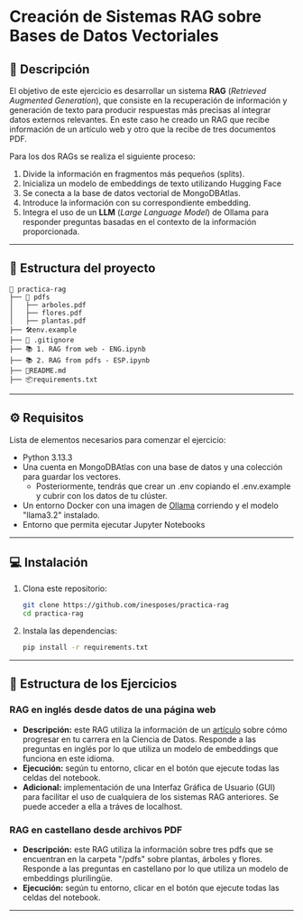 # Creación de Sistemas RAG sobre Bases de Datos Vectoriales

## 📜 Descripción
El objetivo de este ejercicio es desarrollar un sistema **RAG** (*Retrieved Augmented Generation*), que consiste en la recuperación de información y generación de texto para producir respuestas más precisas al integrar datos externos relevantes. En este caso he creado un RAG que recibe información de un artículo web y otro que la recibe de tres documentos PDF.

Para los dos RAGs se realiza el siguiente proceso:
1. Divide la información en fragmentos más pequeños (splits).
2. Inicializa un modelo de embeddings de texto utilizando Hugging Face 
3. Se conecta a la base de datos vectorial de MongoDBAtlas. 
4. Introduce la información con su correspondiente embedding. 
5. Integra el uso de un **LLM** (*Large Language Model*) de Ollama para responder preguntas basadas en el contexto de la información proporcionada.



---

## 📁 Estructura del proyecto

```plaintext
📂 practica-rag
├── 📁 pdfs
│   ├── arboles.pdf
│   ├── flores.pdf
│   ├── plantas.pdf
├── 🛠️env.example
├── 🔗 .gitignore
├── 📚 1. RAG from web - ENG.ipynb
├── 📚 2. RAG from pdfs - ESP.ipynb
├── 📄README.md
├── 📦requirements.txt
```
---

## ⚙️ Requisitos
Lista de elementos necesarios para comenzar el ejercicio:
- Python 3.13.3
- Una cuenta en MongoDBAtlas con una base de datos y una colección para guardar los vectores.
  - Posteriormente, tendrás que crear un .env copiando el .env.example y cubrir con los datos de tu clúster.
- Un entorno Docker con una imagen de [Ollama](e9XPu!O9D!6$XeS&ub#Nn8Wv) corriendo y el modelo "llama3.2" instalado.
- Entorno que permita ejecutar Jupyter Notebooks
---

## 💻 Instalación
1. Clona este repositorio:
   ```bash
   git clone https://github.com/inesposes/practica-rag
   cd practica-rag
   ```
2. Instala las dependencias:
   ```bash
   pip install -r requirements.txt
   ```

---

## 📝 Estructura de los Ejercicios

### RAG en inglés desde datos de una página web
- **Descripción:** este RAG utiliza la información de un [artículo](https://towardsdatascience.com/3-business-skills-you-need-to-progress-your-data-science-career-in-2025-146f841d1a1e) sobre cómo progresar en tu carrera en la Ciencia de Datos. Responde a las preguntas en inglés por lo que utiliza un modelo de embeddings que funciona en este idioma.
- **Ejecución:** según tu entorno, clicar en el botón que ejecute todas las celdas del notebook.
- **Adicional:** implementación de una Interfaz Gráfica de Usuario (GUI) para facilitar el uso de cualquiera de los sistemas RAG
 anteriores. Se puede acceder a ella a tráves de localhost.

### RAG en castellano desde archivos PDF
- **Descripción:** este RAG utiliza la información sobre tres pdfs que se encuentran en la carpeta "/pdfs" sobre plantas, árboles y flores. Responde a las preguntas en castellano por lo que utiliza un modelo de embeddings plurilingüe.
- **Ejecución:** según tu entorno, clicar en el botón que ejecute todas las celdas del notebook.


---

